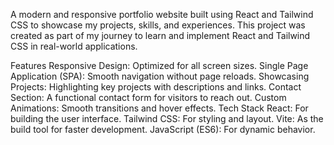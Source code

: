  A modern and responsive portfolio website built using React and Tailwind CSS to showcase my projects, skills, and experiences. This project was created as part of my journey to learn and implement React and Tailwind CSS in real-world applications.

Features
Responsive Design: Optimized for all screen sizes.
Single Page Application (SPA): Smooth navigation without page reloads.
Showcasing Projects: Highlighting key projects with descriptions and links.
Contact Section: A functional contact form for visitors to reach out.
Custom Animations: Smooth transitions and hover effects.
Tech Stack
React: For building the user interface.
Tailwind CSS: For styling and layout.
Vite: As the build tool for faster development.
JavaScript (ES6): For dynamic behavior.
